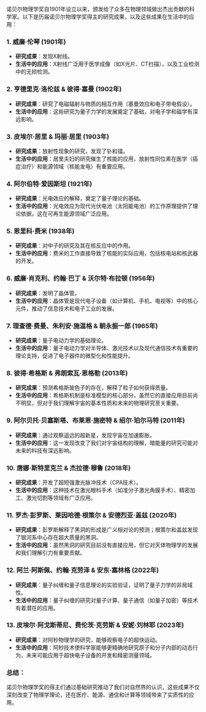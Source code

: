 诺贝尔物理学奖自1901年设立以来，颁发给了众多在物理领域做出杰出贡献的科学家。以下是历届诺贝尔物理学奖得主的研究成果，以及这些成果在生活中的应用：

### 1. **威廉·伦琴 (1901年)**
   - **研究成果**：发现X射线。
   - **生活中的应用**：X射线广泛用于医学成像（如X光片、CT扫描），以及工业检测中的无损检测。

### 2. **亨德里克·洛伦兹 & 彼得·塞曼 (1902年)**
   - **研究成果**：研究了电磁辐射与物质的相互作用（塞曼效应和电子带电假设）。
   - **生活中的应用**：这些研究为量子力学的发展奠定了基础，对电子学和磁学有深远影响。

### 3. **皮埃尔·居里 & 玛丽·居里 (1903年)**
   - **研究成果**：放射性现象的研究，发现了钋和镭。
   - **生活中的应用**：居里夫妇的研究催生了核能的应用，放射性同位素在医学（癌症治疗）和能源领域（核能发电）有重要应用。

### 4. **阿尔伯特·爱因斯坦 (1921年)**
   - **研究成果**：光电效应的解释，奠定了量子理论的基础。
   - **生活中的应用**：光电效应为现代光伏电池（太阳能电池）的工作原理提供了理论依据，这在可再生能源领域广泛应用。

### 5. **恩里科·费米 (1938年)**
   - **研究成果**：对中子的研究及其在核反应中的作用。
   - **生活中的应用**：费米的工作直接导致了核能的实际应用，包括核电站和核武器的开发。

### 6. **威廉·肖克利、约翰·巴丁 & 沃尔特·布拉顿 (1956年)**
   - **研究成果**：发明了晶体管。
   - **生活中的应用**：晶体管是现代电子设备（如计算机、手机、电视等）中的核心元件，推动了信息技术和电子工业的发展。

### 7. **理查德·费曼、朱利安·施温格 & 朝永振一郎 (1965年)**
   - **研究成果**：量子电动力学的基础理论。
   - **生活中的应用**：量子电动力学对半导体、激光技术以及现代通信技术有重要的理论支持，促进了电子器件的微型化和性能提升。

### 8. **彼得·希格斯 & 弗朗索瓦·恩格勒 (2013年)**
   - **研究成果**：预测希格斯玻色子的存在，解释了粒子如何获得质量。
   - **生活中的应用**：希格斯机制是标准模型的核心部分，虽然它的直接应用目前尚不明显，但对于我们理解宇宙的基本性质和未来的物理研究至关重要。

### 9. **阿尔贝托·贝塞斯塔、布莱恩·施密特 & 绍尔·珀尔马特 (2011年)**
   - **研究成果**：通过观察遥远的超新星，发现宇宙在加速膨胀。
   - **生活中的应用**：这一发现改变了我们对宇宙结构的理解，暗能量的研究可能对未来的科技有深远影响。

### 10. **唐娜·斯特里克兰 & 杰拉德·穆鲁 (2018年)**
   - **研究成果**：开发了超短强激光脉冲技术（CPA技术）。
   - **生活中的应用**：这种技术在激光眼科手术（如准分子激光角膜手术）、精密加工、激光切割等领域有广泛应用。

### 11. **罗杰·彭罗斯、莱因哈德·根策尔 & 安德烈亚·盖兹 (2020年)**
   - **研究成果**：彭罗斯解释了黑洞的形成是广义相对论的预测；根策尔和盖兹发现了银河系中心存在超大质量的黑洞。
   - **生活中的应用**：虽然黑洞的研究目前没有直接应用，但它对天体物理学的发展和我们理解引力有重要贡献。

### 12. **阿兰·阿斯佩、约翰·克劳泽 & 安东·塞林格 (2022年)**
   - **研究成果**：量子纠缠和量子信息理论的实验验证，证明了量子力学的非局域性。
   - **生活中的应用**：量子纠缠的研究对量子计算、量子通信（如量子加密）等技术有着潜在的应用。

### 13. **皮埃尔·阿戈斯蒂尼、费伦茨·克劳斯 & 安妮·刘林耶 (2023年)**
   - **研究成果**：对阿秒物理学的研究，能够观察电子的超快运动。
   - **生活中的应用**：阿秒技术使科学家能够更精确地研究原子和分子内部的动态行为，未来可能应用于超快电子设备的开发和精密测量领域。

### 总结：
诺贝尔物理学奖的得主们通过基础研究推动了我们对自然界的认识，这些成果不仅深刻改变了物理学理论，还在医疗、能源、通信和计算等领域带来了实质性的应用。